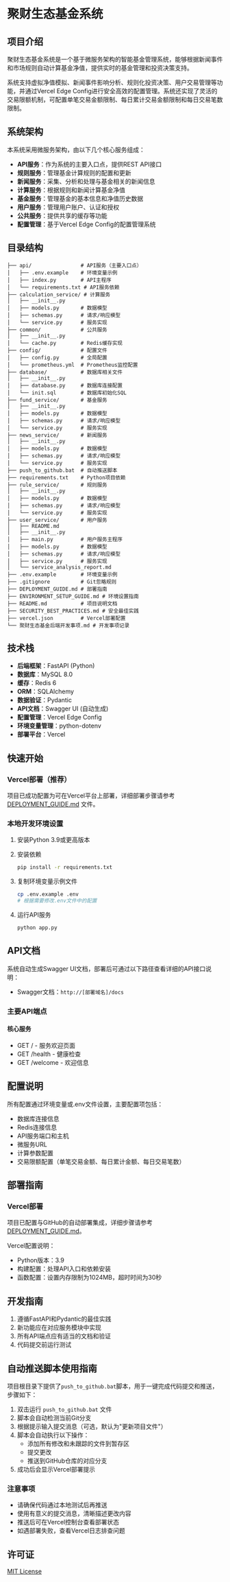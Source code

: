 # 聚财生态基金系统

## 项目介绍
聚财生态基金系统是一个基于微服务架构的智能基金管理系统，能够根据新闻事件和市场规则自动计算基金净值，提供实时的基金管理和投资决策支持。

系统支持虚拟净值模拟、新闻事件影响分析、规则化投资决策、用户交易管理等功能，并通过Vercel Edge Config进行安全高效的配置管理。系统还实现了灵活的交易限额机制，可配置单笔交易金额限制、每日累计交易金额限制和每日交易笔数限制。

## 系统架构
本系统采用微服务架构，由以下几个核心服务组成：
- **API服务**：作为系统的主要入口点，提供REST API接口
- **规则服务**：管理基金计算规则的配置和更新
- **新闻服务**：采集、分析和处理与基金相关的新闻信息
- **计算服务**：根据规则和新闻计算基金净值
- **基金服务**：管理基金的基本信息和净值历史数据
- **用户服务**：管理用户账户、认证和授权
- **公共服务**：提供共享的缓存等功能
- **配置管理**：基于Vercel Edge Config的配置管理系统

## 目录结构
```
├── api/                # API服务（主要入口点）
│   ├── .env.example    # 环境变量示例
│   ├── index.py        # API主程序
│   └── requirements.txt # API服务依赖
├── calculation_service/ # 计算服务
│   ├── __init__.py
│   ├── models.py       # 数据模型
│   ├── schemas.py      # 请求/响应模型
│   └── service.py      # 服务实现
├── common/             # 公共服务
│   ├── __init__.py
│   └── cache.py        # Redis缓存实现
├── config/             # 配置文件
│   ├── config.py       # 全局配置
│   └── prometheus.yml  # Prometheus监控配置
├── database/           # 数据库相关文件
│   ├── __init__.py
│   ├── database.py     # 数据库连接配置
│   └── init.sql        # 数据库初始化SQL
├── fund_service/       # 基金服务
│   ├── __init__.py
│   ├── models.py       # 数据模型
│   ├── schemas.py      # 请求/响应模型
│   └── service.py      # 服务实现
├── news_service/       # 新闻服务
│   ├── __init__.py
│   ├── models.py       # 数据模型
│   ├── schemas.py      # 请求/响应模型
│   └── service.py      # 服务实现
├── push_to_github.bat  # 自动推送脚本
├── requirements.txt    # Python项目依赖
├── rule_service/       # 规则服务
│   ├── __init__.py
│   ├── models.py       # 数据模型
│   ├── schemas.py      # 请求/响应模型
│   └── service.py      # 服务实现
├── user_service/       # 用户服务
│   ├── README.md
│   ├── __init__.py
│   ├── main.py         # 用户服务主程序
│   ├── models.py       # 数据模型
│   ├── schemas.py      # 请求/响应模型
│   ├── service.py      # 服务实现
│   └── service_analysis_report.md
├── .env.example        # 环境变量示例
├── .gitignore          # Git忽略规则
├── DEPLOYMENT_GUIDE.md # 部署指南
├── ENVIRONMENT_SETUP_GUIDE.md # 环境设置指南
├── README.md           # 项目说明文档
├── SECURITY_BEST_PRACTICES.md # 安全最佳实践
├── vercel.json         # Vercel部署配置
└── 聚财生态基金后端开发事项.md # 开发事项记录
```

## 技术栈
- **后端框架**：FastAPI (Python)
- **数据库**：MySQL 8.0
- **缓存**：Redis 6
- **ORM**：SQLAlchemy
- **数据验证**：Pydantic
- **API文档**：Swagger UI (自动生成)
- **配置管理**：Vercel Edge Config
- **环境变量管理**：python-dotenv
- **部署平台**：Vercel

## 快速开始

### Vercel部署（推荐）
项目已成功配置为可在Vercel平台上部署，详细部署步骤请参考 [DEPLOYMENT_GUIDE.md](DEPLOYMENT_GUIDE.md) 文件。

### 本地开发环境设置
1. 安装Python 3.9或更高版本

2. 安装依赖
   ```bash
   pip install -r requirements.txt
   ```

3. 复制环境变量示例文件
   ```bash
   cp .env.example .env
   # 根据需要修改.env文件中的配置
   ```

4. 运行API服务
   ```bash
   python app.py
   ```

## API文档
系统自动生成Swagger UI文档，部署后可通过以下路径查看详细的API接口说明：
- Swagger文档：`http://[部署域名]/docs`

### 主要API端点

#### 核心服务
- GET / - 服务欢迎页面
- GET /health - 健康检查
- GET /welcome - 欢迎信息

## 配置说明
所有配置通过环境变量或.env文件设置，主要配置项包括：
- 数据库连接信息
- Redis连接信息
- API服务端口和主机
- 微服务URL
- 计算参数配置
- 交易限额配置（单笔交易金额、每日累计金额、每日交易笔数）

## 部署指南

### Vercel部署
项目已配置与GitHub的自动部署集成，详细步骤请参考 [DEPLOYMENT_GUIDE.md](DEPLOYMENT_GUIDE.md)。

Vercel配置说明：
- Python版本：3.9
- 构建配置：处理API入口和依赖安装
- 函数配置：设置内存限制为1024MB，超时时间为30秒

## 开发指南
1. 遵循FastAPI和Pydantic的最佳实践
2. 新功能应在对应服务模块中实现
3. 所有API端点应有适当的文档和验证
4. 代码提交前运行测试

## 自动推送脚本使用指南
项目根目录下提供了`push_to_github.bat`脚本，用于一键完成代码提交和推送，步骤如下：

1. 双击运行 `push_to_github.bat` 文件
2. 脚本会自动检测当前Git分支
3. 根据提示输入提交消息（可选，默认为"更新项目文件"）
4. 脚本会自动执行以下操作：
   - 添加所有修改和未跟踪的文件到暂存区
   - 提交更改
   - 推送到GitHub仓库的对应分支
5. 成功后会显示Vercel部署提示

### 注意事项
- 请确保代码通过本地测试后再推送
- 使用有意义的提交消息，清晰描述更改内容
- 推送后可在Vercel控制台查看部署状态
- 如遇部署失败，查看Vercel日志排查问题

## 许可证
[MIT License](LICENSE)